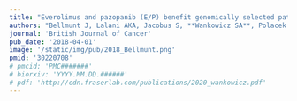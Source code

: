 ```yaml
---
title: "Everolimus and pazopanib (E/P) benefit genomically selected patients with metastatic urothelial carcinoma"
authors: "Bellmunt J, Lalani AKA, Jacobus S, **Wankowicz SA**, Polacek L, Takeda DY, Harshman LC, Wagle N, Moreno I, Lundgren K, Bossé D, Van Allen E, Choueiri T, Rosenberg J."
journal: 'British Journal of Cancer'
pub_date: '2018-04-01'
image: '/static/img/pub/2018_Bellmunt.png'
pmid: '30220708'
# pmcid: 'PMC#######'
# biorxiv: 'YYYY.MM.DD.######'
# pdf: 'http://cdn.fraserlab.com/publications/2020_wankowicz.pdf'
---
```

